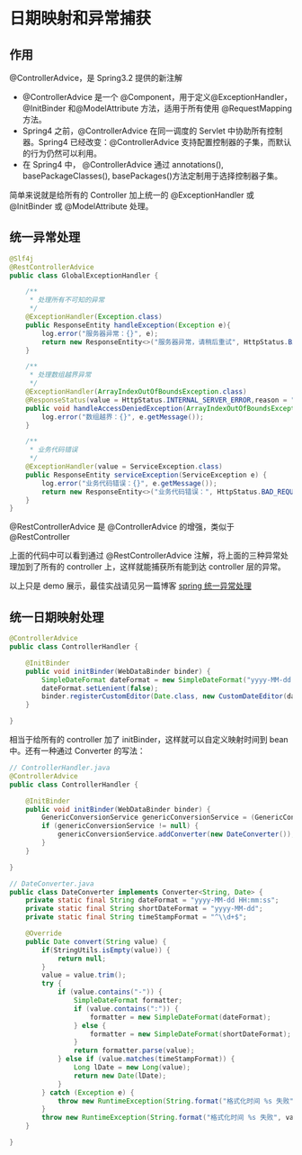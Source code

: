 # 日期映射和异常捕获

## 作用

@ControllerAdvice，是 Spring3.2 提供的新注解

- @ControllerAdvice 是一个 @Component，用于定义@ExceptionHandler，@InitBinder 和@ModelAttribute 方法，适用于所有使用 @RequestMapping 方法。
- Spring4 之前，@ControllerAdvice 在同一调度的 Servlet 中协助所有控制器。Spring4 已经改变：@ControllerAdvice 支持配置控制器的子集，而默认的行为仍然可以利用。
- 在 Spring4 中， @ControllerAdvice 通过 annotations(), basePackageClasses(), basePackages()方法定制用于选择控制器子集。

简单来说就是给所有的 Controller 加上统一的 @ExceptionHandler 或 @InitBinder 或 @ModelAttribute 处理。

## 统一异常处理

```java
@Slf4j
@RestControllerAdvice
public class GlobalExceptionHandler {

    /**
     * 处理所有不可知的异常
     */
    @ExceptionHandler(Exception.class)
    public ResponseEntity handleException(Exception e){
        log.error("服务器异常：{}", e);
        return new ResponseEntity<>("服务器异常，请稍后重试", HttpStatus.BAD_REQUEST);
    }

    /**
     * 处理数组越界异常
     */
    @ExceptionHandler(ArrayIndexOutOfBoundsException.class)
    @ResponseStatus(value = HttpStatus.INTERNAL_SERVER_ERROR,reason = "数组越界")
    public void handleAccessDeniedException(ArrayIndexOutOfBoundsException e){
        log.error("数组越界：{}", e.getMessage());
    }

    /**
     * 业务代码错误
     */
    @ExceptionHandler(value = ServiceException.class)
    public ResponseEntity serviceException(ServiceException e) {
        log.error("业务代码错误：{}", e.getMessage());
        return new ResponseEntity<>("业务代码错误：", HttpStatus.BAD_REQUEST);
    }
}
```

@RestControllerAdvice 是 @ControllerAdvice 的增强，类似于 @RestController

上面的代码中可以看到通过 @RestControllerAdvice 注解，将上面的三种异常处理加到了所有的 controller 上，这样就能捕获所有能到达 controller 层的异常。

以上只是 demo 展示，最佳实战请见另一篇博客 [spring 统一异常处理](https://goldsubmarine.github.io/2019/09/08/spring-%E5%BC%82%E5%B8%B8%E5%A4%84%E7%90%86%E5%8F%8A%E6%9C%80%E4%BD%B3%E5%AE%9E%E8%B7%B5/)

## 统一日期映射处理

```java
@ControllerAdvice
public class ControllerHandler {

    @InitBinder
    public void initBinder(WebDataBinder binder) {
        SimpleDateFormat dateFormat = new SimpleDateFormat("yyyy-MM-dd HH:mm:ss");
        dateFormat.setLenient(false);
        binder.registerCustomEditor(Date.class, new CustomDateEditor(dateFormat, true));
    }

}
```

相当于给所有的 controller 加了 initBinder，这样就可以自定义映射时间到 bean 中。还有一种通过 Converter 的写法：

```java
// ControllerHandler.java
@ControllerAdvice
public class ControllerHandler {

    @InitBinder
    public void initBinder(WebDataBinder binder) {
        GenericConversionService genericConversionService = (GenericConversionService) binder.getConversionService();
        if (genericConversionService != null) {
            genericConversionService.addConverter(new DateConverter());
        }
    }

}

// DateConverter.java
public class DateConverter implements Converter<String, Date> {
    private static final String dateFormat = "yyyy-MM-dd HH:mm:ss";
    private static final String shortDateFormat = "yyyy-MM-dd";
    private static final String timeStampFormat = "^\\d+$";

    @Override
    public Date convert(String value) {
        if(StringUtils.isEmpty(value)) {
            return null;
        }
        value = value.trim();
        try {
            if (value.contains("-")) {
                SimpleDateFormat formatter;
                if (value.contains(":")) {
                    formatter = new SimpleDateFormat(dateFormat);
                } else {
                    formatter = new SimpleDateFormat(shortDateFormat);
                }
                return formatter.parse(value);
            } else if (value.matches(timeStampFormat)) {
                Long lDate = new Long(value);
                return new Date(lDate);
            }
        } catch (Exception e) {
            throw new RuntimeException(String.format("格式化时间 %s 失败", value));
        }
        throw new RuntimeException(String.format("格式化时间 %s 失败", value));
    }

}
```
